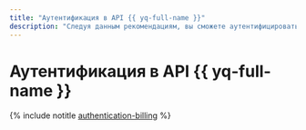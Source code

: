 ```yaml
---
title: "Аутентификация в API {{ yq-full-name }}"
description: "Следуя данным рекомендациям, вы сможете аутентифицироваться в API."
---
```


# Аутентификация в API {{ yq-full-name }}

{% include notitle [authentication-billing](../../_includes/authentication-billing.md) %}
